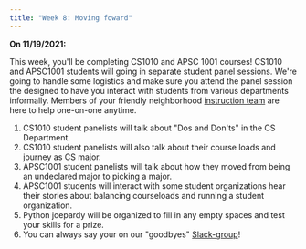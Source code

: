 ```yaml
---
title: "Week 8: Moving foward"
---
```


**On 11/19/2021:** 

This week, you'll be completing CS1010 and APSC 1001 courses! CS1010 and APSC1001 students will going in separate student panel sessions. 
We're going to handle some logistics and make sure you attend the panel session the designed to have you interact with students from various departments informally. 
Members of your friendly neighborhood [instruction team](/contact.html) are here to help one-on-one anytime.

1. CS1010 student panelists will talk about "Dos and Don'ts" in the CS Department. 
2. CS1010 student panelists will also talk about their course loads and journey as CS major. 
3. APSC1001 student panelists will talk about how they moved from being an undeclared major to picking a major. 
4. APSC1001 students will interact with some student organizations hear their stories about balancing courseloads and running a student organization.
5. Python joepardy will be organized to fill in any empty spaces and test your skills for a prize. 
6. You can always say your on our "goodbyes" <a href="http://apsc1001seasgwu.slack.com" target="_blank">Slack-group</a>!

